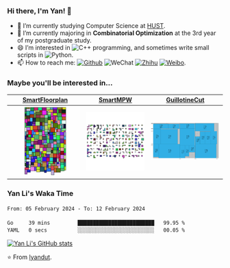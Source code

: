 ### Hi there, I'm Yan! 👋



- 🔭 I’m currently studying Computer Science at [HUST](https://www.hust.edu.cn/).
- 🌱 I’m currently majoring in **Combinatorial Optimization** at the 3rd year of my postgraduate study.
- 😄 I’m interested in ![C++](https://img.shields.io/badge/C++-00599C?style=flat&logo=C%2B%2B&logoColor=white) programming, and sometimes write small scripts in ![Python](https://img.shields.io/badge/Python-3776AB?style=flat&logo=Python&logoColor=white).
- 📫 How to reach me: [![Github](https://img.shields.io/badge/lyandut.github.io-181717?style=flat&logo=Github&logoColor=white)](https://lyandut.github.io) ![WeChat](https://img.shields.io/badge/@lyandut96-07C160?style=flat&logo=WeChat&logoColor=white) [![Zhihu](https://img.shields.io/badge/@回廊识路-0084FF?style=flat&logo=Zhihu&logoColor=white)](https://www.zhihu.com/people/li-yan-44-55-45) [![Weibo](https://img.shields.io/badge/@回廊识路-E6162D?style=flat&logo=Sina-Weibo&logoColor=white)](https://weibo.com/5657204877).



### Maybe you'll be interested in...

| [SmartFloorplan](https://github.com/lyandut/SmartFloorplan)  |      [SmartMPW](https://github.com/lyandut/SmartMPW)       |  [GuillotineCut](https://github.com/zjl9959/GuillotineCut)   |
| :----------------------------------------------------------: | :--------------------------------------------------------: | :----------------------------------------------------------: |
| <img src="assets/floorplan.gif" alt="floorplan" style="zoom: 80%;" /> | <img src="assets/mpw.gif" alt="mpw" style="zoom: 110%;" /> | <img src="assets/guillotinecut.png" alt="guillotinecut" style="zoom: 40%;" /> |



### Yan Li's Waka Time

<!--START_SECTION:waka-->

```txt
From: 05 February 2024 - To: 12 February 2024

Go     39 mins         █████████████████████████   99.95 %
YAML   0 secs          ░░░░░░░░░░░░░░░░░░░░░░░░░   00.05 %
```

<!--END_SECTION:waka-->



[![Yan Li's GitHub stats](https://github-readme-stats.vercel.app/api?username=lyandut&hide=contribs&count_private=true&show_icons=true&theme=radical)](https://github.com/anuraghazra/github-readme-stats)



⭐️ From [lyandut](https://github.com/lyandut).
